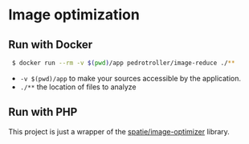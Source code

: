 # Image optimization

## Run with Docker

```bash
 $ docker run --rm -v $(pwd)/app pedrotroller/image-reduce ./**
```


 - `-v $(pwd)/app` to make your sources accessible by the application.
 - `./**` the location of files to analyze

## Run with PHP

This project is just a wrapper of the [spatie/image-optimizer](https://github.com/spatie/image-optimizer) library.
